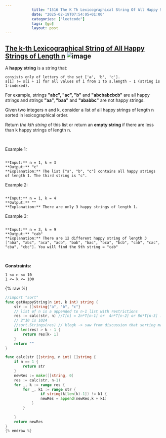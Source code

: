 ```yaml
---
            title: "1516 The K Th Lexicographical String Of All Happy Strings Of Length N"
            date: "2025-02-19T07:54:05+01:00"
            categories: ["leetcode"]
            tags: [go]
            layout: post
---
```

            
## [The k-th Lexicographical String of All Happy Strings of Length n](https://leetcode.com/problems/the-k-th-lexicographical-string-of-all-happy-strings-of-length-n) ![image](https://img.shields.io/badge/Difficulty-Medium-orange)

A **happy string** is a string that:

	consists only of letters of the set ['a', 'b', 'c'].
	s[i] != s[i + 1] for all values of i from 1 to s.length - 1 (string is 1-indexed).

For example, strings **"abc", "ac", "b"** and **"abcbabcbcb"** are all happy strings and strings **"aa", "baa"** and **"ababbc"** are not happy strings.

Given two integers n and k, consider a list of all happy strings of length n sorted in lexicographical order.

Return *the kth string* of this list or return an **empty string** if there are less than k happy strings of length n.

 

Example 1:

```

**Input:** n = 1, k = 3
**Output:** "c"
**Explanation:** The list ["a", "b", "c"] contains all happy strings of length 1. The third string is "c".

```

Example 2:

```

**Input:** n = 1, k = 4
**Output:** ""
**Explanation:** There are only 3 happy strings of length 1.

```

Example 3:

```

**Input:** n = 3, k = 9
**Output:** "cab"
**Explanation:** There are 12 different happy string of length 3 ["aba", "abc", "aca", "acb", "bab", "bac", "bca", "bcb", "cab", "cac", "cba", "cbc"]. You will find the 9th string = "cab"

```

 

**Constraints:**

	1 <= n <= 10
	1 <= k <= 100

{% raw %}
```go
//import "sort"
func getHappyString(n int, k int) string {
    str := []string{"a", "b", "c"}
    // list of n is a appended to n-1 list with restrictions
    res := calc(str, n) //T[n] = 2n*T[n-1] or  4n*T[n-2] or 8n*T[n-3] ..., T[n-1] = 2*T[n-2] -> n2^n
    // 2^10 is 1024
    //sort.Strings(res) // klogk -> saw from discussion that sorting maybe skipped as well as backtracking builds strings in correct order
    if len(res) > k - 1 {
        return res[k- 1]
    }
    return ""
}

func calc(str []string, n int) []string {
    if n == 1 {
        return str
    }
    newRes := make([]string, 0)
    res := calc(str, n-1)
    for _, k := range res {
        for _, k1 := range str {
                if string(k[len(k)-1]) != k1 {
                newRes = append(newRes,k + k1)
            }
        }
        
    }
    return newRes
}
{% endraw %}
